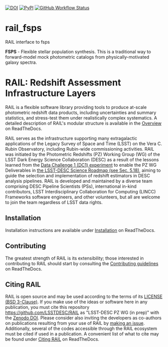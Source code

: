 [![DOI](https://zenodo.org/badge/223043497.svg)](https://zenodo.org/badge/latestdoi/223043497)
[![PyPI](https://img.shields.io/pypi/v/pz-rail-fsps?color=blue&logo=pypi&logoColor=white)](https://pypi.org/project/pz-rail-fsps/)
[![GitHub Workflow Status](https://img.shields.io/github/actions/workflow/status/LSSTDESC/rail_fsps/main.yml)](https://github.com/LSSTDESC/rail_fsps/actions/workflows/main.yml)

# rail_fsps

RAIL interface to fsps

**FSPS** - Flexible stellar population synthesis. This is a traditional way to forward-model mock photometric catalogs from physically-motivated galaxy
spectra.

# RAIL: Redshift Assessment Infrastructure Layers

RAIL is a flexible software library providing tools to produce at-scale photometric redshift data products, including uncertainties and summary statistics, and stress-test them under realistically complex systematics.
A detailed description of RAIL's modular structure is available in the [Overview](https://lsstdescrail.readthedocs.io/en/latest/source/overview.html) on ReadTheDocs.

RAIL serves as the infrastructure supporting many extragalactic applications of the Legacy Survey of Space and Time (LSST) on the Vera C. Rubin Observatory, including Rubin-wide commissioning activities. 
RAIL was initiated by the Photometric Redshifts (PZ) Working Group (WG) of the LSST Dark Energy Science Collaboration (DESC) as a result of the lessons learned from the [Data Challenge 1 (DC1) experiment](https://academic.oup.com/mnras/article/499/2/1587/5905416) to enable the PZ WG Deliverables in [the LSST-DESC Science Roadmap (see Sec. 5.18)](https://lsstdesc.org/assets/pdf/docs/DESC_SRM_latest.pdf), aiming to guide the selection and implementation of redshift estimators in DESC analysis pipelines.
RAIL is developed and maintained by a diverse team comprising DESC Pipeline Scientists (PSs), international in-kind contributors, LSST Interdisciplinary Collaboration for Computing (LINCC) Frameworks software engineers, and other volunteers, but all are welcome to join the team regardless of LSST data rights. 

## Installation

Installation instructions are available under [Installation](https://lsstdescrail.readthedocs.io/en/latest/source/installation.html) on ReadTheDocs.

## Contributing

The greatest strength of RAIL is its extensibility; those interested in contributing to RAIL should start by consulting the [Contributing guidelines](https://lsstdescrail.readthedocs.io/en/latest/source/contributing.html) on ReadTheDocs.

## Citing RAIL

RAIL is open source and may be used according to the terms of its [LICENSE](https://github.com/LSSTDESC/RAIL/blob/main/LICENSE) [(BSD 3-Clause)](https://opensource.org/licenses/BSD-3-Clause).
If you make use of the ideas or software here in any publication, you must cite this repository <https://github.com/LSSTDESC/RAIL> as "LSST-DESC PZ WG (in prep)" with the [Zenodo DOI](https://doi.org/10.5281/zenodo.7017551).
Please consider also inviting the developers as co-authors on publications resulting from your use of RAIL by [making an issue](https://github.com/LSSTDESC/RAIL/issues/new/choose).
Additionally, several of the codes accessible through the RAIL ecosystem must be cited if used in a publication.
A convenient list of what to cite may be found under [Citing RAIL](https://lsstdescrail.readthedocs.io/en/latest/source/citing.html) on ReadTheDocs.
